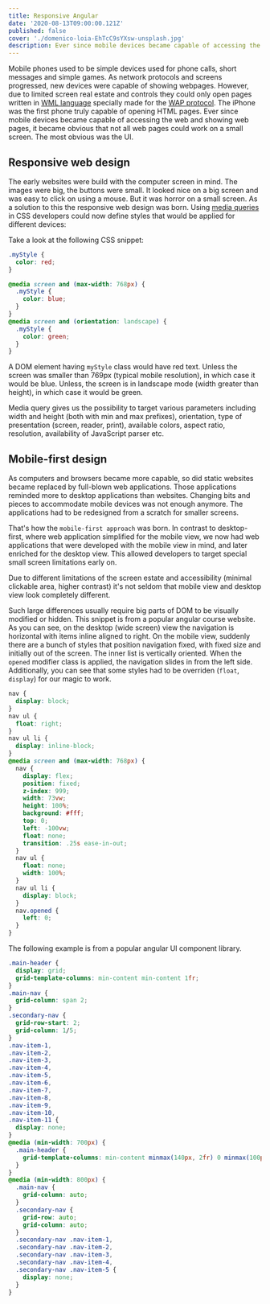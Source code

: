 ```yaml
---
title: Responsive Angular
date: '2020-08-13T09:00:00.121Z'
published: false
cover: './domenico-loia-EhTcC9sYXsw-unsplash.jpg'
description: Ever since mobile devices became capable of accessing the web and showing web pages, it became obvious that not all web pages are usable on a small screen. Today most websites implement responsive design, but often at a cost of extra DOM. This post will show you how to solve that last step in Angular.
---
```

Mobile phones used to be simple devices used for phone calls, short messages and simple games. As network protocols and screens progressed, new devices were capable of showing webpages. However, due to limited screen real estate and controls they could only open pages written in [WML language](https://en.wikipedia.org/wiki/Wireless_Markup_Language) specially made for the [WAP protocol](https://en.wikipedia.org/wiki/Wireless_Application_Protocol). The iPhone was the first phone truly capable of opening HTML pages. Ever since mobile devices became capable of accessing the web and showing web pages, it became obvious that not all web pages could work on a small screen. The most obvious was the UI.

## Responsive web design

The early websites were build with the computer screen in mind. The images were big, the buttons were small. It looked nice on a big screen and was easy to click on using a mouse. But it was horror on a small screen. As a solution to this the responsive web design was born. Using [media queries](https://developer.mozilla.org/en-US/docs/Web/CSS/Media_Queries) in CSS developers could now define styles that would be applied for different devices:

Take a look at the following CSS snippet:
```CSS
.myStyle {
  color: red;
}

@media screen and (max-width: 768px) {
  .myStyle {
    color: blue;
  }
}
@media screen and (orientation: landscape) {
  .myStyle {
    color: green;
  }
}
```

A DOM element having `myStyle` class would have red text. Unless the screen was smaller than 769px (typical mobile resolution), in which case it would be blue. Unless, the screen is in landscape mode (width greater than height), in which case it would be green.

Media query gives us the possibility to target various parameters including width and height (both with min and max prefixes), orientation, type of presentation (screen, reader, print), available colors, aspect ratio, resolution, availability of JavaScript parser etc.

## Mobile-first design

As computers and browsers became more capable, so did static websites became replaced by full-blown web applications. Those applications reminded more to desktop applications than websites. Changing bits and pieces to accommodate mobile devices was not enough anymore. The applications had to be redesigned from a scratch for smaller screens. 

That's how the `mobile-first approach` was born. In contrast to desktop-first, where web application simplified for the mobile view, we now had web applications that were developed with the mobile view in mind, and later enriched for the desktop view. This allowed developers to target special small screen limitations early on.

Due to different limitations of the screen estate and accessibility (minimal clickable area, higher contrast) it's not seldom that mobile view and desktop view look completely different.

Such large differences usually require big parts of DOM to be visually modified or hidden. This snippet is from a popular angular course website. As you can see, on the desktop (wide screen) view the navigation is horizontal with items inline aligned to right. On the mobile view, suddenly there are a bunch of styles that position navigation fixed, with fixed size and initially out of the screen. The inner list is vertically oriented. When the `opened` modifier class is applied, the navigation slides in from the left side. Additionally, you can see that some styles had to be overriden (`float`, `display`) for our magic to work.

```CSS
nav {
  display: block;
}
nav ul {
  float: right;
}
nav ul li {
  display: inline-block;
}
@media screen and (max-width: 768px) {
  nav {
    display: flex;
    position: fixed;
    z-index: 999;
    width: 73vw;
    height: 100%;
    background: #fff;
    top: 0;
    left: -100vw;
    float: none;
    transition: .25s ease-in-out;
  }
  nav ul {
    float: none;
    width: 100%;
  }
  nav ul li {
    display: block;
  }
  nav.opened {
    left: 0;
  }
}
```

The following example is from a popular angular UI component library.

```CSS
.main-header {
  display: grid;
  grid-template-columns: min-content min-content 1fr;
}
.main-nav {
  grid-column: span 2;
}
.secondary-nav {
  grid-row-start: 2;
  grid-column: 1/5;
}
.nav-item-1, 
.nav-item-2, 
.nav-item-3, 
.nav-item-4, 
.nav-item-5, 
.nav-item-6, 
.nav-item-7, 
.nav-item-8, 
.nav-item-9,
.nav-item-10, 
.nav-item-11 {
  display: none;
}
@media (min-width: 700px) {
  .main-header {
    grid-template-columns: min-content minmax(140px, 2fr) 0 minmax(100px, 350px);
  }
}
@media (min-width: 800px) {
  .main-nav {
    grid-column: auto;
  }
  .secondary-nav {
    grid-row: auto;
    grid-column: auto;
  }
  .secondary-nav .nav-item-1,
  .secondary-nav .nav-item-2,
  .secondary-nav .nav-item-3,
  .secondary-nav .nav-item-4,
  .secondary-nav .nav-item-5 {
    display: none;
  }
}
```